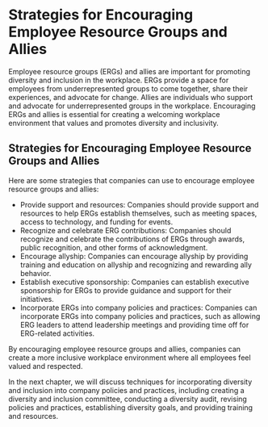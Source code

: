 Strategies for Encouraging Employee Resource Groups and Allies
==========================================================================================================================

Employee resource groups (ERGs) and allies are important for promoting diversity and inclusion in the workplace. ERGs provide a space for employees from underrepresented groups to come together, share their experiences, and advocate for change. Allies are individuals who support and advocate for underrepresented groups in the workplace. Encouraging ERGs and allies is essential for creating a welcoming workplace environment that values and promotes diversity and inclusivity.

Strategies for Encouraging Employee Resource Groups and Allies
--------------------------------------------------------------

Here are some strategies that companies can use to encourage employee resource groups and allies:

* Provide support and resources: Companies should provide support and resources to help ERGs establish themselves, such as meeting spaces, access to technology, and funding for events.
* Recognize and celebrate ERG contributions: Companies should recognize and celebrate the contributions of ERGs through awards, public recognition, and other forms of acknowledgment.
* Encourage allyship: Companies can encourage allyship by providing training and education on allyship and recognizing and rewarding ally behavior.
* Establish executive sponsorship: Companies can establish executive sponsorship for ERGs to provide guidance and support for their initiatives.
* Incorporate ERGs into company policies and practices: Companies can incorporate ERGs into company policies and practices, such as allowing ERG leaders to attend leadership meetings and providing time off for ERG-related activities.

By encouraging employee resource groups and allies, companies can create a more inclusive workplace environment where all employees feel valued and respected.

In the next chapter, we will discuss techniques for incorporating diversity and inclusion into company policies and practices, including creating a diversity and inclusion committee, conducting a diversity audit, revising policies and practices, establishing diversity goals, and providing training and resources.

